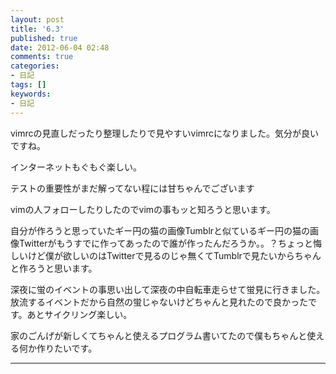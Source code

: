 ```yaml
---
layout: post
title: '6.3'
published: true
date: 2012-06-04 02:48
comments: true
categories:
- 日記
tags: []
keywords:
- 日記
---
```

vimrcの見直しだったり整理したりで見やすいvimrcになりました。気分が良いですね。

インターネットもぐもぐ楽しい。

テストの重要性がまだ解ってない程には甘ちゃんでございます

vimの人フォローしたりしたのでvimの事もッと知ろうと思います。

自分が作ろうと思っていたギー円の猫の画像Tumblrと似ているギー円の猫の画像Twitterがもうすでに作ってあったので誰が作ったんだろうか。。？ちょっと悔しいけど僕が欲しいのはTwitterで見るのじゃ無くてTumblrで見たいからちゃんと作ろうと思います。

深夜に蛍のイベントの事思い出して深夜の中自転車走らせて蛍見に行きました。放流するイベントだから自然の蛍じゃないけどちゃんと見れたので良かったです。あとサイクリング楽しい。

家のごんげが新しくてちゃんと使えるプログラム書いてたので僕もちゃんと使える何か作りたいです。

---

